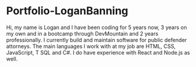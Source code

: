 # Portfolio-LoganBanning

Hi, my name is Logan and I have been coding for 5 years now, 3 years on my own and in a bootcamp through DevMountain and 2 years professionally.  I currently build and maintain software for public defender attorneys.  The main languages I work with at my job are HTML, CSS, JavaScript, T SQL and C#.  I do have experience with React and Node.js as well.   
